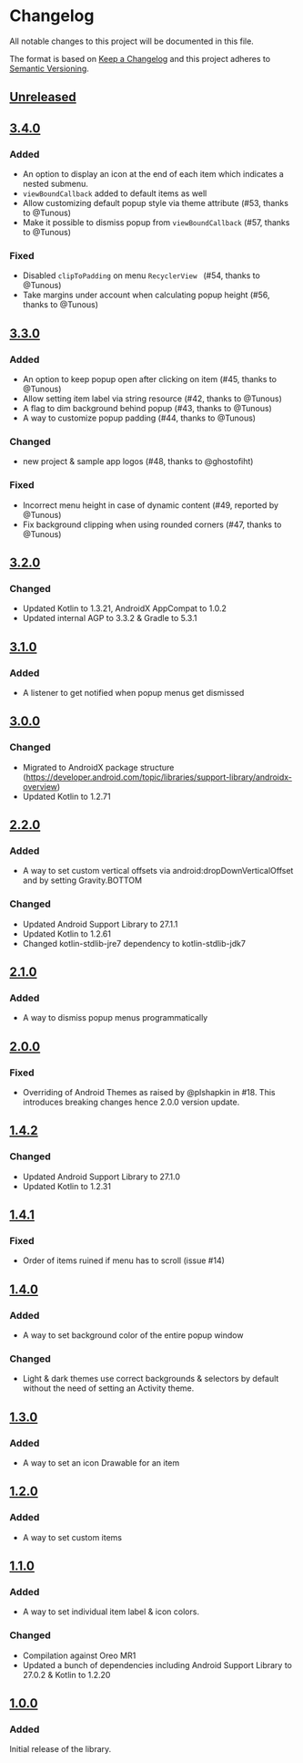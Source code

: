 # Changelog
All notable changes to this project will be documented in this file.

The format is based on [Keep a Changelog](http://keepachangelog.com/en/1.0.0/)
and this project adheres to [Semantic Versioning](http://semver.org/spec/v2.0.0.html).

## [Unreleased]

## [3.4.0]
### Added
- An option to display an icon at the end of each item which indicates a nested submenu.
- `viewBoundCallback` added to default items as well
- Allow customizing default popup style via theme attribute (#53, thanks to @Tunous)
- Make it possible to dismiss popup from `viewBoundCallback` (#57, thanks to @Tunous)

### Fixed
- Disabled `clipToPadding` on menu `RecyclerView ` (#54, thanks to @Tunous)
- Take margins under account when calculating popup height (#56, thanks to @Tunous)

## [3.3.0]
### Added
- An option to keep popup open after clicking on item (#45, thanks to @Tunous)
- Allow setting item label via string resource (#42, thanks to @Tunous)
- A flag to dim background behind popup (#43, thanks to @Tunous)
- A way to customize popup padding (#44, thanks to @Tunous)

### Changed
- new project & sample app logos (#48, thanks to @ghostofiht)

### Fixed
- Incorrect menu height in case of dynamic content (#49, reported by @Tunous)
- Fix background clipping when using rounded corners (#47, thanks to @Tunous)

## [3.2.0]
### Changed
- Updated Kotlin to 1.3.21, AndroidX AppCompat to 1.0.2
- Updated internal AGP to 3.3.2 & Gradle to 5.3.1

## [3.1.0]
### Added
- A listener to get notified when popup menus get dismissed

## [3.0.0]
### Changed
- Migrated to AndroidX package structure (https://developer.android.com/topic/libraries/support-library/androidx-overview)
- Updated Kotlin to 1.2.71

## [2.2.0]
### Added
- A way to set custom vertical offsets via android:dropDownVerticalOffset and by setting Gravity.BOTTOM

### Changed
- Updated Android Support Library to 27.1.1
- Updated Kotlin to 1.2.61
- Changed kotlin-stdlib-jre7 dependency to kotlin-stdlib-jdk7

## [2.1.0]
### Added
- A way to dismiss popup menus programmatically

## [2.0.0]
### Fixed
- Overriding of Android Themes as raised by @plshapkin in #18. This introduces breaking changes hence 2.0.0 version update.

## [1.4.2]
### Changed
- Updated Android Support Library to 27.1.0
- Updated Kotlin to 1.2.31

## [1.4.1]
### Fixed
- Order of items ruined if menu has to scroll (issue #14)

## [1.4.0]
### Added
- A way to set background color of the entire popup window

### Changed
- Light & dark themes use correct backgrounds & selectors by default without the need of setting an Activity theme.

## [1.3.0]
### Added
- A way to set an icon Drawable for an item

## [1.2.0]
### Added
- A way to set custom items

## [1.1.0]
### Added
- A way to set individual item label & icon colors.

### Changed
- Compilation against Oreo MR1
- Updated a bunch of dependencies including Android Support Library to 27.0.2 & Kotlin to 1.2.20

## [1.0.0]
### Added
Initial release of the library.

[Unreleased]: https://github.com/zawadz88/MaterialPopupMenu/compare/3.4.0...HEAD
[3.4.0]: https://github.com/zawadz88/MaterialPopupMenu/compare/3.3.0...3.4.0
[3.3.0]: https://github.com/zawadz88/MaterialPopupMenu/compare/3.2.0...3.3.0
[3.2.0]: https://github.com/zawadz88/MaterialPopupMenu/compare/3.1.0...3.2.0
[3.1.0]: https://github.com/zawadz88/MaterialPopupMenu/compare/3.0.0...3.1.0
[3.0.0]: https://github.com/zawadz88/MaterialPopupMenu/compare/2.2.0...3.0.0
[2.2.0]: https://github.com/zawadz88/MaterialPopupMenu/compare/2.1.0...2.2.0
[2.1.0]: https://github.com/zawadz88/MaterialPopupMenu/compare/2.0.0...2.1.0
[2.0.0]: https://github.com/zawadz88/MaterialPopupMenu/compare/1.4.2...2.0.0
[1.4.2]: https://github.com/zawadz88/MaterialPopupMenu/compare/1.4.1...1.4.2
[1.4.1]: https://github.com/zawadz88/MaterialPopupMenu/compare/1.4.0...1.4.1
[1.4.0]: https://github.com/zawadz88/MaterialPopupMenu/compare/1.3.0...1.4.0
[1.3.0]: https://github.com/zawadz88/MaterialPopupMenu/compare/1.2.0...1.3.0
[1.2.0]: https://github.com/zawadz88/MaterialPopupMenu/compare/1.1.0...1.2.0
[1.1.0]: https://github.com/zawadz88/MaterialPopupMenu/compare/1.0.0...1.1.0
[1.0.0]: https://github.com/zawadz88/MaterialPopupMenu/tree/1.0.0
